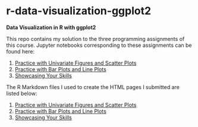 r-data-visualization-ggplot2
============================

**Data Visualization in R with ggplot2**

This repo contains my solution to the three programming assignments of this
course. Jupyter notebooks corresponding to these assignments can be found here:

1. [Practice with Univariate Figures and Scatter Plots](https://github.com/mwoitek/r-data-visualization-ggplot2/blob/master/assignment_1/week_1_exercise.ipynb)
1. [Practice with Bar Plots and Line Plots](https://github.com/mwoitek/r-data-visualization-ggplot2/blob/master/assignment_2/week_2_exercise.ipynb)
1. [Showcasing Your Skills](https://github.com/mwoitek/r-data-visualization-ggplot2/blob/master/assignment_3/week_3_exercise.ipynb)

The R Markdown files I used to create the HTML pages I submitted are listed
below:

1. [Practice with Univariate Figures and Scatter Plots](https://github.com/mwoitek/r-data-visualization-ggplot2/blob/master/assignment_1/week_1_exercise_final.Rmd)
1. [Practice with Bar Plots and Line Plots](https://github.com/mwoitek/r-data-visualization-ggplot2/blob/master/assignment_2/week_2_exercise_final.Rmd)
1. [Showcasing Your Skills](https://github.com/mwoitek/r-data-visualization-ggplot2/blob/master/assignment_3/week_3_exercise_final.Rmd)
